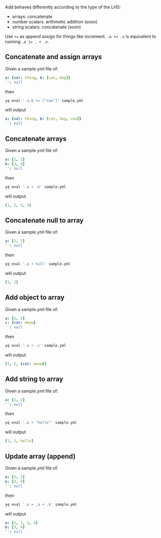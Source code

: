 Add behaves differently according to the type of the LHS:
- arrays: concatenate
- number scalars: arithmetic addition (soon)
- string scalars: concatenate (soon)

Use `+=` as append assign for things like increment. `.a += .x` is equivalent to running `.a |= . + .x`.

## Concatenate and assign arrays
Given a sample.yml file of:
```yaml
a: {val: thing, b: [cat, dog]}
'': null
```
then
```bash
yq eval '.a.b += ["cow"]' sample.yml
```
will output
```yaml
a: {val: thing, b: [cat, dog, cow]}
'': null
```

## Concatenate arrays
Given a sample.yml file of:
```yaml
a: [1, 2]
b: [3, 4]
'': null
```
then
```bash
yq eval '.a + .b' sample.yml
```
will output
```yaml
[1, 2, 3, 4]
```

## Concatenate null to array
Given a sample.yml file of:
```yaml
a: [1, 2]
'': null
```
then
```bash
yq eval '.a + null' sample.yml
```
will output
```yaml
[1, 2]
```

## Add object to array
Given a sample.yml file of:
```yaml
a: [1, 2]
c: {cat: meow}
'': null
```
then
```bash
yq eval '.a + .c' sample.yml
```
will output
```yaml
[1, 2, {cat: meow}]
```

## Add string to array
Given a sample.yml file of:
```yaml
a: [1, 2]
'': null
```
then
```bash
yq eval '.a + "hello"' sample.yml
```
will output
```yaml
[1, 2, hello]
```

## Update array (append)
Given a sample.yml file of:
```yaml
a: [1, 2]
b: [3, 4]
'': null
```
then
```bash
yq eval '.a = .a + .b' sample.yml
```
will output
```yaml
a: [1, 2, 3, 4]
b: [3, 4]
'': null
```

